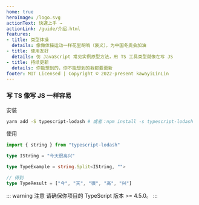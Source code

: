 ```yaml
---
home: true
heroImage: /logo.svg
actionText: 快速上手 →
actionLink: /guide/介绍.html
features:
- title: 类型体操
  details: 像做体操运动一样花里胡哨（褒义），为中国冬奥会加油
- title: 使用友好
  details: 仿 JavaScript 常见实例原型方法，用 TS 工具类型就像在写 JS 
- title: 持续更新
  details: 你能想到的，你不能想到的我都要更新
footer: MIT Licensed | Copyright © 2022-present kawayiLinLin
---
```


### 写 TS 像写 JS 一样容易

安装

```bash
yarn add -S typescript-lodash # 或者：npm install -s typescript-lodash
```

使用

```ts
import { string } from "typescript-lodash"

type IString = "今天很高兴"

type TypeExample = string.Split<IString, "">

// 得到
type TypeResult = ["今", "天", "很", "高", "兴"]
```

::: warning 注意
请确保你项目的 TypeScript 版本 >= 4.5.0。
:::